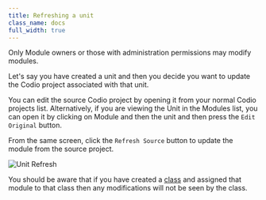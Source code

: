 ```yaml
---
title: Refreshing a unit
class_name: docs
full_width: true
---
```


Only Module owners or those with administration permissions may modify modules.

Let's say you have created a unit and then you decide you want to update the Codio project associated with that unit. 

You can edit the source Codio project by opening it from your normal Codio projects list. Alternatively, if you are viewing the Unit in the Modules list, you can open it by clicking on Module and then the unit and then press the `Edit Original` button.

From the same screen, click the `Refresh Source` button to update the module from the source project.

![Unit Refresh](/img/docs/module_refresh.png)

You should be aware that if you have created a [class](/docs/dashboard/classes) and assigned that module to that class then any modifications will not be seen by the class.


